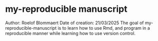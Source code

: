 # my-reproducible manuscript

<!-- badges: start -->
<!-- badges: end -->

Author: Roelof Blommaert
Date of creation: 21/03/2025
The goal of my-reproducible-manuscript is to learn how to use Rmd, and program in a reproducible manner while learning how to use version control.

